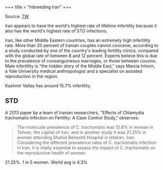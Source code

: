 +++
title = "Inbreeding Iran"
+++

Source: [TW](https://twitter.com/QuaziShehnaaz/status/1195934914346131456)

Iran appears to have the world's highest rate of lifetime infertility because it also has the world's highest rate of STD infections.

Iran, like other Middle Eastern countries, has an extremely high infertility rate. More than 20 percent of Iranian couples cannot conceive, according to a study conducted by one of the country's leading fertility clinics, compared with the global rate of between 8 and 12 percent. Experts believe this is due to the prevalence of consanguineous marriages, or those between cousins. Male infertility is "the hidden story of the Middle East," says Marcia Inhorn, a Yale University medical anthropologist and a specialist on assisted reproduction in the region. 

Kashmir Valley has around 15.7% infertility.

## STD

A 2013 paper by a team of Iranian researchers, "Effects of Chlamydia trachomatis Infection on Fertility: A Case Control Study," observes:

> The molecular prevalence of C. trachomatis was 12.6% in woman in Tehran, the capital of Iran, and in another study it was 21.25% in women attending Shahid Beheshti Hospital in Isfahan, Iran. Considering the different prevalence rates of C. trachomatis infection in Iran, it is vitally essential to assess the impact of C. trachomatis on the reproductive health of women. 

21.25%. 1 in 5 women. World avg is 4.3%
